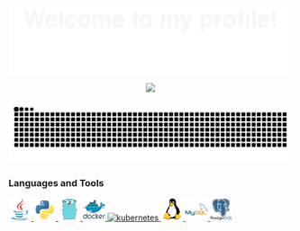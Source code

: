 ![](assets/Bottom_up.svg) 

<!--h1 without bottom border-->
<p align="center">
  <img src="https://readme-typing-svg.herokuapp.com?font=Fira+Code&pause=1000&width=435&lines=Hi+%F0%9F%91%8B%2C+I'm+Vegetablest">
</p>

<picture>
  <source media="(prefers-color-scheme: dark)" srcset="https://raw.githubusercontent.com/vegetablest/vegetablest/output/github-contribution-grid-snake-dark.svg">
  <source media="(prefers-color-scheme: light)" srcset="https://raw.githubusercontent.com/vegetablest/vegetablest/output/github-contribution-grid-snake.svg">
  <img alt="github contribution grid snake animation" src="https://raw.githubusercontent.com/vegetablest/vegetablest/output/github-contribution-grid-snake.svg">
</picture>

<h3 align="left">Languages and Tools</h3>
<p align="left"> 
<a href="https://www.java.com" target="_blank"> <img src="https://raw.githubusercontent.com/devicons/devicon/master/icons/java/java-original.svg" alt="java" width="40" height="40"/> </a>
<a href="https://www.python.org" target="_blank"> <img src="https://raw.githubusercontent.com/devicons/devicon/master/icons/python/python-original.svg" alt="python" width="40" height="40"/> </a> 
<a href="https://go.dev/" target="_blank"> <img src="https://raw.githubusercontent.com/devicons/devicon/master/icons/go/go-original.svg" alt="go" width="40" height="40"/> </a>
<a href="https://www.docker.com/" target="_blank"> <img src="https://raw.githubusercontent.com/devicons/devicon/master/icons/docker/docker-original-wordmark.svg" alt="docker" width="40" height="40"/> </a> 
<a href="https://kubernetes.io" target="_blank"> <img src="https://www.vectorlogo.zone/logos/kubernetes/kubernetes-icon.svg" alt="kubernetes" width="40" height="40"/> </a> 
<a href="https://www.linux.org/" target="_blank"> <img src="https://raw.githubusercontent.com/devicons/devicon/master/icons/linux/linux-original.svg" alt="linux" width="40" height="40"/> </a> 
<a href="https://www.mysql.com/" target="_blank"> <img src="https://raw.githubusercontent.com/devicons/devicon/master/icons/mysql/mysql-original-wordmark.svg" alt="mysql" width="40" height="40"/> </a> 
<a href="https://www.postgresql.org" target="_blank"> <img src="https://raw.githubusercontent.com/devicons/devicon/master/icons/postgresql/postgresql-original-wordmark.svg" alt="postgresql" width="40" height="40"/> </a> 
<!--<a href="https://code.visualstudio.com/" target="_blank"> <img src="https://raw.githubusercontent.com/devicons/devicon/master/icons/visualstudio/visualstudio-original.svg" alt="visualstudio" width="40" height="40"/> </a>--> </p>
